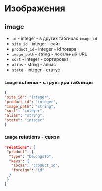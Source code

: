 # Изображения
## image
- `id` - integer - в других таблицах `image_id`
- `site_id` - integer - сайт
- `product_id` - integer - id товара
- `image_path` - string - локальный URL
- `sort` - integer - сортировка
- `alias` - string - алиас
- `state` - integer - статус
### `image` schema - структура таблицы
```json
{
"site_id": "integer",
"product_id": "integer",
"image_path": "string",
"sort": "integer",
"alias": "string",
"state": "integer"
}
```
### `image` relations - связи
```json
"relations": {
 "product": {
  "type": "belongsTo",
  "keys": {
   "local": "product_id",
   "foreign": "id"
  }
 }
}
```

